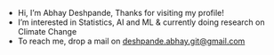 - Hi, I’m Abhay Deshpande, Thanks for visiting my profile! 
- I’m interested in Statistics, AI and ML & currently doing research on Climate Change
- To reach me, drop a mail on deshpande.abhay.git@gmail.com
<!---
d-abhay/d-abhay is a ✨ special ✨ repository because its `README.md` (this file) appears on your GitHub profile.
You can click the Preview link to take a look at your changes.
--->
